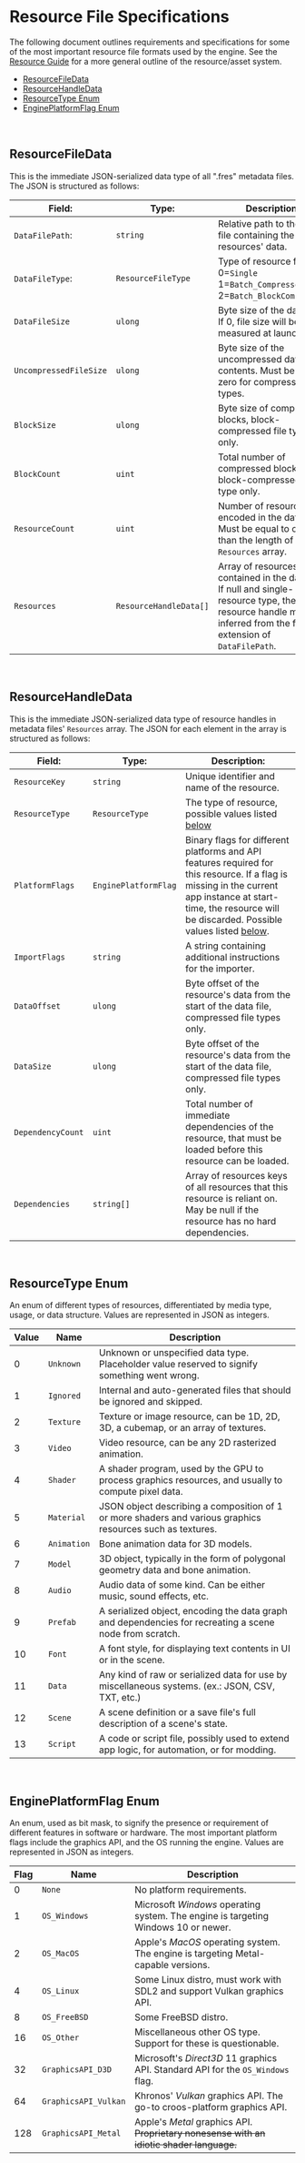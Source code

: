 <h1>Resource File Specifications</h1>

The following document outlines requirements and specifications for some of the most important resource file formats used by the engine. See the [Resource Guide](./Resource%20Guide.md) for a more general outline of the resource/asset system.

- [ResourceFileData](#resourcefiledata)
- [ResourceHandleData](#resourcehandledata)
- [ResourceType Enum](#resourcetype-enum)
- [EnginePlatformFlag Enum](#engineplatformflag-enum)

<br>

## ResourceFileData
This is the immediate JSON-serialized data type of all ".fres" metadata files. The JSON is structured as follows:

| Field:                  | Type:                  | Description:                                                        |
| ----------------------- | ---------------------- | ------------------------------------------------------------------- |
| `DataFilePath`:         | `string`               | Relative path to the data file containing the resources' data.      |
| `DataFileType`:         | `ResourceFileType`     | Type of resource file:<br> 0=`Single`<br> 1=`Batch_Compressed`<br> 2=`Batch_BlockCompressed` |
| `DataFileSize`          | `ulong`                | Byte size of the data file. If 0, file size will be measured at launch. |
| `UncompressedFileSize`  | `ulong`                | Byte size of the uncompressed data file contents. Must be non-zero for compressed file types. |
| `BlockSize`             | `ulong`                | Byte size of compression blocks, block-compressed file type only.   |
| `BlockCount`            | `uint`                 | Total number of compressed blocks, block-compressed file type only. |
| `ResourceCount`         | `uint`                 | Number of resources encoded in the data file. Must be equal to or less than the length of the `Resources` array. |
| `Resources`             | `ResourceHandleData[]` | Array of resources contained in the data file. If null and single-resource type, the one resource handle may be inferred from the file extension of `DataFilePath`. |
<br>


## ResourceHandleData
This is the immediate JSON-serialized data type of resource handles in metadata files' `Resources` array. The JSON for each element in the array is structured as follows:

| Field:            | Type:                | Description:                                                                |
| ----------------- | -------------------- | --------------------------------------------------------------------------- |
| `ResourceKey`     | `string`             | Unique identifier and name of the resource.                                 |
| `ResourceType`    | `ResourceType`       | The type of resource, possible values listed [below](#resourcetype-enum)    |
| `PlatformFlags`   | `EnginePlatformFlag` | Binary flags for different platforms and API features required for this resource. If a flag is missing in the current app instance at start-time, the resource will be discarded. Possible values listed [below](#engineplatformflag-enum). |
| `ImportFlags`     | `string`             | A string containing additional instructions for the importer.               |
| `DataOffset`      | `ulong`              | Byte offset of the resource's data from the start of the data file, compressed file types only. |
| `DataSize`        | `ulong`              | Byte offset of the resource's data from the start of the data file, compressed file types only. |
| `DependencyCount` | `uint`               | Total number of immediate dependencies of the resource, that must be loaded before this resource can be loaded. |
| `Dependencies`    | `string[]`           | Array of resources keys of all resources that this resource is reliant on. May be null if the resource has no hard dependencies. |
<br>


## ResourceType Enum
An enum of different types of resources, differentiated by media type, usage, or data structure. Values are represented in JSON as integers.

| Value | Name        | Description                                                                                      |
| ----- | ----------- | ------------------------------------------------------------------------------------------------ |
|     0 | `Unknown`   | Unknown or unspecified data type. Placeholder value reserved to signify something went wrong.    |
|     1 | `Ignored`   | Internal and auto-generated files that should be ignored and skipped.                            |
|     2 | `Texture`   | Texture or image resource, can be 1D, 2D, 3D, a cubemap, or an array of textures.                |
|     3 | `Video`     | Video resource, can be any 2D rasterized animation.                                              |
|     4 | `Shader`    | A shader program, used by the GPU to process graphics resources, and usually to compute pixel data. |
|     5 | `Material`  | JSON object describing a composition of 1 or more shaders and various graphics resources such as textures. |
|     6 | `Animation` | Bone animation data for 3D models.                                                               |
|     7 | `Model`     | 3D object, typically in the form of polygonal geometry data and bone animation.                  |
|     8 | `Audio`     | Audio data of some kind. Can be either music, sound effects, etc.                                |
|     9 | `Prefab`    | A serialized object, encoding the data graph and dependencies for recreating a scene node from scratch. |
|    10 | `Font`      | A font style, for displaying text contents in UI or in the scene.                                |
|    11 | `Data`      | Any kind of raw or serialized data for use by miscellaneous systems. (ex.: JSON, CSV, TXT, etc.) |
|    12 | `Scene`     | A scene definition or a save file's full description of a scene's state.                         |
|    13 | `Script`    | A code or script file, possibly used to extend app logic, for automation, or for modding.        |
<br>


## EnginePlatformFlag Enum
An enum, used as bit mask, to signify the presence or requirement of different features in software or hardware. The most important platform flags include the graphics API, and the OS running the engine. Values are represented in JSON as integers.

| Flag | Name                 | Description                                                                              |
| ---- | -------------------- | ---------------------------------------------------------------------------------------- |
|    0 | `None`               | No platform requirements.                                                                |
|    1 | `OS_Windows`         | Microsoft _Windows_ operating system. The engine is targeting Windows 10 or newer.       |
|    2 | `OS_MacOS`           | Apple's _MacOS_ operating system. The engine is targeting Metal-capable versions.        |
|    4 | `OS_Linux`           | Some Linux distro, must work with SDL2 and support Vulkan graphics API.                  |
|    8 | `OS_FreeBSD`         | Some FreeBSD distro.                                                                     |
|   16 | `OS_Other`           | Miscellaneous other OS type. Support for these is questionable.                          |
|   32 | `GraphicsAPI_D3D`    | Microsoft's _Direct3D_ 11 graphics API. Standard API for the `OS_Windows` flag.          |
|   64 | `GraphicsAPI_Vulkan` | Khronos' _Vulkan_ graphics API. The go-to croos-platform graphics API.                   |
|  128 | `GraphicsAPI_Metal`  | Apple's _Metal_ graphics API. ~~Proprietary nonesense with an idiotic shader language.~~ |
<br>
